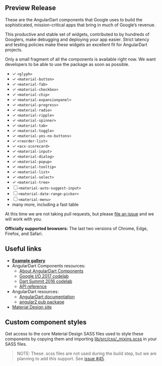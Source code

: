 ## Preview Release

These are the AngularDart components that Google uses to build the sophisticated,
mission-critical apps that bring in much of Google’s revenue.

This productive and stable set of widgets, contributed to by hundreds of Googlers,
make debugging and deploying your app easier. Strict latency and testing policies
make these widgets an excellent fit for AngularDart projects.

Only a small fragment of all the components is available right now. We want
developers to be able to use the package as soon as possible.

* ✓ `<glyph>`
* ✓ `<material-button>`
* ✓ `<material-fab>`
* ✓ `<material-checkbox>`
* ✓ `<material-chip>`
* ✓ `<material-expansionpanel>`
* ✓ `<material-progress>`
* ✓ `<material-radio>`
* ✓ `<material-ripple>`
* ✓ `<material-spinner>`
* ✓ `<material-tab>`
* ✓ `<material-toggle>`
* ✓ `<material-yes-no-buttons>`
* ✓ `<reorder-list>`
* ✓ `<acx-scorecard>`
* ✓ `<material-input>`
* ✓ `<material-dialog>`
* ✓ `<material-popup>`
* ✓ `<material-tooltip>`
* ✓ `<material-list>`
* ✓ `<material-select>`
* ✓ `<material-tree>`
* ☐ `<material-auto-suggest-input>`
* ☐ `<material-date-range-picker>`
* ☐ `<material-menu>`
* many more, including a fast table

At this time we are not taking pull requests, but please
[file an issue](https://github.com/dart-lang/angular_components/issues)
and we will work with you.

**Officially supported browsers:** The last two versions of Chrome, Edge,
Firefox, and Safari.

## Useful links

* **[Example gallery](https://dart-lang.github.io/angular_components_example/)**
* AngularDart Components resources:
  * [About AngularDart Components](https://webdev.dartlang.org/components)
  * [Google I/O 2017 codelab](https://codelabs.developers.google.com/codelabs/your-first-angulardart-web-app)
  * [Dart Summit 2016 codelab](https://webdev.dartlang.org/codelabs/angular2_components)
  * [API reference](https://webdev.dartlang.org/components/api)
* AngularDart resources:
  * [AngularDart documentation](https://webdev.dartlang.org/angular/guide)
  * [angular2 pub package](https://pub.dartlang.org/packages/angular2)
* [Material Design site](https://material.io)

## Custom component styles

Get access to the core Material Design SASS files used to style these components
by copying them and importing
[lib/src/css/_mixins.scss](https://github.com/dart-lang/angular_components/blob/master/lib/src/css/_mixins.scss)
in your SASS files.


> NOTE: These .scss files are not used during the build step, but we are planning
> to add this support. See
> [issue #45](https://github.com/dart-lang/angular_components/issues/45).
